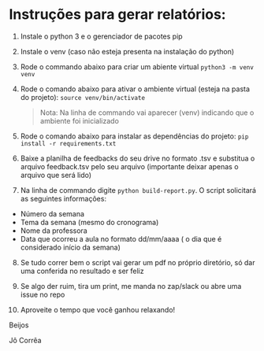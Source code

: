 # Instruções para gerar relatórios:

1) Instale o python 3 e o gerenciador de pacotes pip 

2) Instale o venv (caso não esteja presenta na instalação do python)

3) Rode o commando abaixo para criar um abiente virtual
   `python3 -m venv venv`

4) Rode o comando abaixo para ativar o ambiente virtual (esteja na pasta do projeto):
    `source venv/bin/activate`

    >Nota: Na linha de commando vai aparecer (venv) indicando que o ambiente foi inicializado

5) Rode o comando abaixo para instalar as dependências do projeto:
    `pip install -r requirements.txt`

6) Baixe a planilha de feedbacks do seu drive no formato .tsv e substitua o arquivo feedback.tsv pelo seu arquivo (importante deixar apenas o arquivo que será lido)

7) Na linha de commando digite `python build-report.py`. O script solicitará as seguintes informações:
- Número da semana
- Tema da semana (mesmo do cronograma)
- Nome da professora
- Data que ocorreu a aula no formato dd/mm/aaaa ( o dia que é considerado início da semana) 

8) Se tudo correr bem o script vai gerar um pdf no próprio diretório, só dar uma conferida no resultado e ser feliz

9) Se algo der ruim, tira um print, me manda no zap/slack ou abre uma issue no repo

10) Aproveite o tempo que você ganhou relaxando!


Beijos

Jô Corrêa